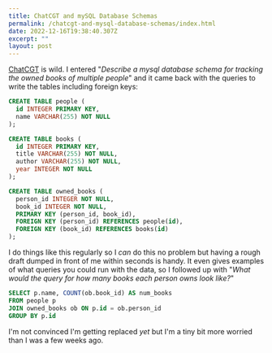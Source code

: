```yaml
---
title: ChatCGT and mySQL Database Schemas
permalink: /chatcgt-and-mysql-database-schemas/index.html
date: 2022-12-16T19:38:40.307Z
excerpt: ""
layout: post
---
```


[ChatCGT](https://chat.openai.com/chat) is wild. I entered "_Describe a mysql database schema for tracking the owned books of multiple people_" and it came back with the queries to write the tables including foreign keys:

```sql
CREATE TABLE people (
  id INTEGER PRIMARY KEY,
  name VARCHAR(255) NOT NULL
);

CREATE TABLE books (
  id INTEGER PRIMARY KEY,
  title VARCHAR(255) NOT NULL,
  author VARCHAR(255) NOT NULL,
  year INTEGER NOT NULL
);

CREATE TABLE owned_books (
  person_id INTEGER NOT NULL,
  book_id INTEGER NOT NULL,
  PRIMARY KEY (person_id, book_id),
  FOREIGN KEY (person_id) REFERENCES people(id),
  FOREIGN KEY (book_id) REFERENCES books(id)
);
```

I do things like this regularly so I _can_ do this no problem but having a rough draft dumped in front of me within seconds is handy. It even gives examples of what queries you could run with the data, so I followed up with "_What would the query for how many books each person owns look like?_"


```sql
SELECT p.name, COUNT(ob.book_id) AS num_books
FROM people p
JOIN owned_books ob ON p.id = ob.person_id
GROUP BY p.id
```

I'm not convinced I'm getting replaced _yet_ but I'm a tiny bit more worried than I was a few weeks ago.
